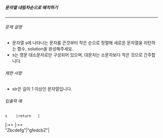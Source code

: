 ##### 문자열 내림차순으로 배치하기

***

###### 문제 설명

- 문자열 s에 나타나는 문자를 큰것부터 작은 순으로 정렬해 새로운 문자열을 리턴하는 함수, solution을 완성해주세요.
- s는 영문 대소문자로만 구성되어 있으며, 대문자는 소문자보다 작은 것으로 간주합니다.

###### 제한 사항

* str은 길이 1 이상인 문자열입니다.

###### 입출력 예
    s    |return   |
|:++     |:++       
"Zbcdefg"|"gfedcbZ"|
